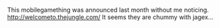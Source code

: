This mobilegamething was announced last month without me noticing. http://welcometo.thejungle.com/ It seems they are chummy with jagex...